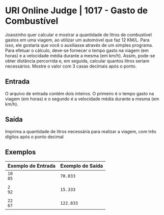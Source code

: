 # URI Online Judge | 1017 - Gasto de Combustível
Joaozinho quer calcular e mostrar a quantidade de litros de combustível gastos em uma viagem, ao utilizar um automóvel que faz 12 KM/L. Para isso, ele gostaria que você o auxiliasse através de um simples programa. Para efetuar o cálculo, deve-se fornecer o tempo gasto na viagem (em horas) e a velocidade média durante a mesma (em km/h). Assim, pode-se obter distância percorrida e, em seguida, calcular quantos litros seriam necessários. Mostre o valor com 3 casas decimais após o ponto.

## Entrada
O arquivo de entrada contém dois inteiros. O primeiro é o tempo gasto na viagem (em horas) e o segundo é a velocidade média durante a mesma (em km/h).

## Saída
Imprima a quantidade de litros necessária para realizar a viagem, com três dígitos após o ponto decimal

## Exemplos
|Exemplo de Entrada|Exemplo de Saída|
|-|-|
|`10` <br> `85`|`70.833`|
|||
|`2` <br> `92`|`15.333`|
|||
|`22` <br> `67`|`122.833`|